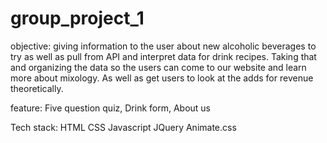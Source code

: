 # group_project_1

objective:
giving information to the user about new alcoholic beverages to try as well as pull from API and interpret data for drink recipes. Taking that and organizing the data so the users can come to our website and learn more about mixology. As well as get users to look at the adds for revenue theoretically.


feature: 
Five question quiz, Drink form, About us

Tech stack:
HTML
CSS
Javascript
JQuery
Animate.css

